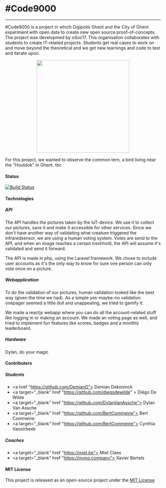 \#Code9000
===================
----------

\#Code9000 is a project in which Digipolis Ghent and the City of Ghent experiment with open data to create new open source proof-of-concepts. The project was developmed by oSoc17. This organisation collaborates with students to create IT-related projects. Students get real cases to work on and move beyond the theoretical and we get new learnings and code to test and iterate upon.

<div align="center">
<img src="https://raw.githubusercontent.com/oSoc17/code9000/develop/web-app/src/theme/crest.png" width=300px />
</div>

For this project, we wanted to observe the common tern, a bird living near the "Houtdok" in Ghent. tbc
####  Status
<a href="https://travis-ci.org/oSoc17/code9000.svg?branch=master" >
<img src="https://camo.githubusercontent.com/3700a6394b649fb2e3620c649ae29f8ccce97be8/68747470733a2f2f7472617669732d63692e6f72672f6f536f6331372f6f617369732d66726f6e74656e642e706e67" alt="Build Status" data-canonical-src="https://travis-ci.org/oSoc17/oasis-frontend.png" style="max-width:100%;">
</a>


####  Technologies
##### API
The API handles the pictures taken by the IoT-device. We use it to collect our pictures, save it and make it accessible for other services. Since we don't have another way of validating what creature triggered the infraredsensor, we are using a human voting system. Votes are send to the API, and when an image reaches a certain treshhold, the API will assume it's validated and send it forward.

The API is made in php, using the Laravel framework. We chose to include user accounts as it's the only way to know for sure one person can only vote once on a picture.

##### Webapplication
To do the validation of our pictures, human validation looked like the best way (given the time we had). As a simple yes-maybe-no validation onepager seemed a little dull and unappealing, we tried to gamify it.

We made a reactjs webapp where you can do all the account-related stuff like logging in or making an account. We made an voting page as well, and tried to implement fun features like scores, badges and a monthly leaderboard.

##### Hardware
Dylan, do your magic

####  Contributers

##### Students
 - <a href "https://github.com/DemianD"> Demian Dekoninck </a>
 - <a target="_blank" href "https://github.com/diegodewilde" > Diëgo De Wilde </a>
 - <a  target="_blank" href "https://github.com/DylanVanAssche"> Dylan Van Assche </a>
 - <a target="_blank" href "https://github.com/BertCommeine"> Bert Commeine </a>
 - <a target="_blank" href "https://github.com/BertCommeine"> Cynthia Vanoirbeek </a>

##### Coaches
- <a  target="_blank" href "https://miet.be"> Miet Claes </a>
- <a  target="_blank" href "https://mono.company"> Xavier Bertels </a>


#### MIT License
This project is released as an open-source project under the <a href="https://github.com/oSoc17/lopeningent_backend/blob/develop/LICENSE"> MIT License </a>
